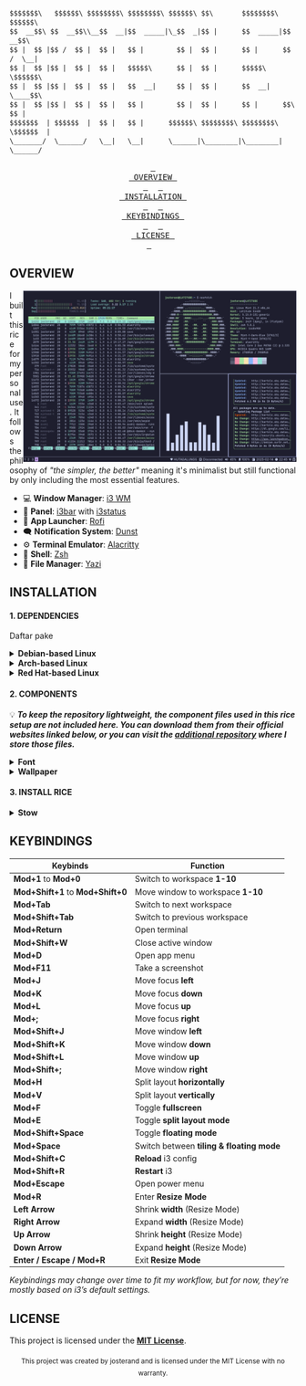 ```
$$$$$$$\   $$$$$$\ $$$$$$$$\ $$$$$$$$\ $$$$$$\ $$\       $$$$$$$$\  $$$$$$\  
$$  __$$\ $$  __$$\\__$$  __|$$  _____|\_$$  _|$$ |      $$  _____|$$  __$$\ 
$$ |  $$ |$$ /  $$ |  $$ |   $$ |        $$ |  $$ |      $$ |      $$ /  \__|
$$ |  $$ |$$ |  $$ |  $$ |   $$$$$\      $$ |  $$ |      $$$$$\    \$$$$$$\  
$$ |  $$ |$$ |  $$ |  $$ |   $$  __|     $$ |  $$ |      $$  __|    \____$$\ 
$$ |  $$ |$$ |  $$ |  $$ |   $$ |        $$ |  $$ |      $$ |      $$\   $$ |
$$$$$$$  | $$$$$$  |  $$ |   $$ |      $$$$$$\ $$$$$$$$\ $$$$$$$$\ \$$$$$$  |
\_______/  \______/   \__|   \__|      \______|\________|\________| \______/
```

<div align="center">
    <a href="#overview"><kbd> <br> OVERVIEW <br> </kbd></a>&ensp;&ensp;
    <a href="#installation"><kbd> <br> INSTALLATION <br> </kbd></a>&ensp;&ensp;
    <a href="#keybindings"><kbd> <br> KEYBINDINGS <br> </kbd></a>&ensp;&ensp;
    <a href="#license"><kbd> <br> LICENSE <br> </kbd></a>&ensp;&ensp;
</div>

## OVERVIEW

<img src="https://raw.githubusercontent.com/josterand/assets/refs/heads/embeds/assets/images/dotfiles_desktop-showcase.png" alt="rice" align="right" width="480px">

I built this rice for my personal use. It follows the philosophy of _"the simpler, the better"_ meaning it's minimalist but still functional by only including the most essential features.

-   :computer: **Window Manager**: [i3 WM](https://i3wm.org/)
-   :pushpin: **Panel**: [i3bar](https://i3wm.org/i3bar/) with [i3status](https://i3wm.org/docs/i3status.html)
-   :rocket: **App Launcher**: [Rofi](https://github.com/davatorium/rofi)
-   :left_speech_bubble: **Notification System**: [Dunst](https://github.com/dunst-project/dunst)
-   :gear: **Terminal Emulator**: [Alacritty](https://alacritty.org/)
-   :shell: **Shell**: [Zsh](https://www.zsh.org/)
-   :file_folder: **File Manager**: [Yazi](https://yazi-rs.github.io/)

## INSTALLATION

#### 1. DEPENDENCIES

Daftar pake

<details>
<summary><b>Debian-based Linux</b></summary>
</details>

<details>
<summary><b>Arch-based Linux</b></summary>
</details>

<details>
<summary><b>Red Hat-based Linux</b></summary>
</details>

#### 2. COMPONENTS

:bulb: **_To keep the repository lightweight, the component files used in this rice setup are not included here. You can download them from their official websites linked below, or you can visit the [additional repository](https://github.com/josterand/assets) where I store those files._**

<details>
<summary><b>Font</b></summary>

Here are the fonts used in this rice setup. So far, this rice only uses open and freely licensed fonts.

| **Font Name**           | **Usage**               | **License**         | **Link**                                                  |
| ----------------------- | ----------------------- | ------------------- | --------------------------------------------------------- |
| **JetBrains Mono**      | Alacritty Terminal Font | SIL OFL 1.1 License | [:link: Website](https://www.jetbrains.com/lp/mono/)      |
| **Font Awesome 6 Free** | Glyph Symbols           | SIL OFL 1.1 License | [:link: Website](https://fontawesome.com)                 |
| **Inter**               | UI Elements             | SIL OFL 1.1 License | [:link: Website](https://fonts.google.com/specimen/Inter) |

</details>

<details>
<summary><b>Wallpaper</b></summary>

| **Image**                                                                                                                                                   | **Link**                                                 |
| ----------------------------------------------------------------------------------------------------------------------------------------------------------- | -------------------------------------------------------- |
| <img alt="Current Wallpaper" src="https://raw.githubusercontent.com/josterand/assets/refs/heads/wallpapers/wallpapers/current-wallpaper.jpg" width="360px"> | [:link: Repository](https://github.com/josterand/assets) |

</details>

#### 3. INSTALL RICE

<details>
<summary><b>Stow</b></summary>

I highly recommends using [GNU Stow](https://www.gnu.org/software/stow/) for installation to ensure quick, conflict-free, and easily reversible setups.
Stow manages files with symlinks, keeping the structure tidy, flexible, and easy to sync without duplication.
Make sure to back up your configuration files to avoid data loss in case of unexpected issues.

Clone this repository to your local machine:

```sh
cd ~/
git clone https://github.com/josterand/dotfiles.git
```

Then, use `stow` to apply the configuration from the cloned folder:

```sh
stow -d $HOME/dotfiles
```

If the command doesn't return any output, it means the configuration was successfully applied.
If it returns an error, it indicates that some files already exist in the target directory, and `stow` won't overwrite them to protect your original file. Please move or back up the original file.
**After installation, make sure not to delete the main dotfiles folder you cloned to avoid broken symlinks!**

</details>

## KEYBINDINGS

| **Keybinds**                       | **Function**                              |
| ---------------------------------- | ----------------------------------------- |
| **Mod+1** to **Mod+0**             | Switch to workspace **1-10**              |
| **Mod+Shift+1** to **Mod+Shift+0** | Move window to workspace **1-10**         |
| **Mod+Tab**                        | Switch to next workspace                  |
| **Mod+Shift+Tab**                  | Switch to previous workspace              |
| **Mod+Return**                     | Open terminal                             |
| **Mod+Shift+W**                    | Close active window                       |
| **Mod+D**                          | Open app menu                             |
| **Mod+F11**                        | Take a screenshot                         |
| **Mod+J**                          | Move focus **left**                       |
| **Mod+K**                          | Move focus **down**                       |
| **Mod+L**                          | Move focus **up**                         |
| **Mod+;**                          | Move focus **right**                      |
| **Mod+Shift+J**                    | Move window **left**                      |
| **Mod+Shift+K**                    | Move window **down**                      |
| **Mod+Shift+L**                    | Move window **up**                        |
| **Mod+Shift+;**                    | Move window **right**                     |
| **Mod+H**                          | Split layout **horizontally**             |
| **Mod+V**                          | Split layout **vertically**               |
| **Mod+F**                          | Toggle **fullscreen**                     |
| **Mod+E**                          | Toggle **split layout mode**              |
| **Mod+Shift+Space**                | Toggle **floating mode**                  |
| **Mod+Space**                      | Switch between **tiling & floating mode** |
| **Mod+Shift+C**                    | **Reload** i3 config                      |
| **Mod+Shift+R**                    | **Restart** i3                            |
| **Mod+Escape**                     | Open power menu                           |
| **Mod+R**                          | Enter **Resize Mode**                     |
| **Left Arrow**                     | Shrink **width** (Resize Mode)            |
| **Right Arrow**                    | Expand **width** (Resize Mode)            |
| **Up Arrow**                       | Shrink **height** (Resize Mode)           |
| **Down Arrow**                     | Expand **height** (Resize Mode)           |
| **Enter / Escape / Mod+R**         | Exit **Resize Mode**                      |

_Keybindings may change over time to fit my workflow, but for now, they’re mostly based on i3’s default settings._

## LICENSE

This project is licensed under the **[MIT License](https://opensource.org/license/mit)**.

<div align="center">
    <sub>This project was created by josterand and is licensed under the MIT License with no warranty.</sub>
</div>
